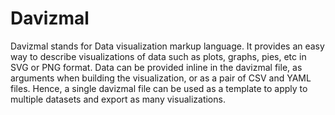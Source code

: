# Davizmal

Davizmal stands for Data visualization markup language. It provides an easy way to describe visualizations of data such as plots, graphs, pies, etc in SVG or PNG format. Data can be provided inline in the davizmal file, as arguments when building the visualization, or as a pair of CSV and YAML files. Hence, a single davizmal file can be used as a template to apply to multiple datasets and export as many visualizations.
